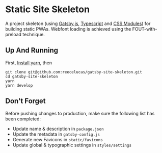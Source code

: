 # Static Site Skeleton

A project skeleton (using [Gatsby.js](https://www.gatsbyjs.org/), [Typescript](https://www.typescriptlang.org/index.html) and [CSS Modules](https://github.com/css-modules/css-modules)) for building static PWAs. Webfont loading is achieved using the FOUT-with-preload technique.

## Up And Running
First, [Install yarn](https://yarnpkg.com/lang/en/docs/install/), then
```
git clone git@github.com:reecelucas/gatsby-site-skeleton.git
cd gatsby-site-skeleton
yarn
yarn develop
```

## Don't Forget
Before pushing changes to production, make sure the following list has been completed:
* Update name & description in `package.json`
* Update the metadata in `gatsby-config.js`
* Generate new Favicons in `static/favicons`
* Update global & typographic settings in `styles/settings`

